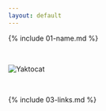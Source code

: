 ```yaml
---
layout: default
---
```


{% include 01-name.md %}

<br>

![Yaktocat](https://octodex.github.com/images/yaktocat.png)

<br>

{% include 03-links.md %}





